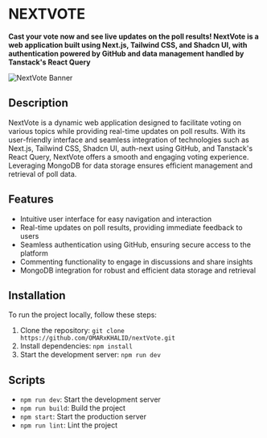 # NEXTVOTE

**Cast your vote now and see live updates on the poll results! NextVote is a web application built using Next.js, Tailwind CSS, and Shadcn UI, with authentication powered by GitHub and data management handled by Tanstack's React Query**

![NextVote Banner](https://res.cloudinary.com/dpvhbumeb/image/upload/v1712248543/vl9yf9rvhbvv6eavstk5.png)

## Description

NextVote is a dynamic web application designed to facilitate voting on various topics while providing real-time updates on poll results. With its user-friendly interface and seamless integration of technologies such as Next.js, Tailwind CSS, Shadcn UI, auth-next using GitHub, and Tanstack's React Query, NextVote offers a smooth and engaging voting experience. Leveraging MongoDB for data storage ensures efficient management and retrieval of poll data.

## Features

- Intuitive user interface for easy navigation and interaction
- Real-time updates on poll results, providing immediate feedback to users
- Seamless authentication using GitHub, ensuring secure access to the platform
- Commenting functionality to engage in discussions and share insights
- MongoDB integration for robust and efficient data storage and retrieval


## Installation

To run the project locally, follow these steps:

1. Clone the repository: `git clone https://github.com/OMARxKHALID/nextVote.git`
2. Install dependencies: `npm install`
3. Start the development server: `npm run dev`


## Scripts

- `npm run dev`: Start the development server
- `npm run build`: Build the project
- `npm start`: Start the production server
- `npm run lint`: Lint the project


